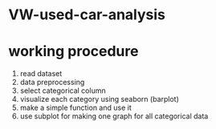 # VW-used-car-analysis
# working procedure
1. read dataset
2. data preprocessing
3. select categorical column
4. visualize each category using seaborn (barplot)
5. make a simple function and use it 
6. use subplot for making one graph for all categorical data

